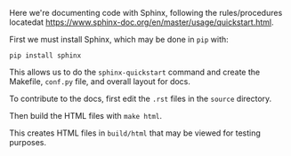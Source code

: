 Here we're documenting code with Sphinx, following the rules/procedures locatedat https://www.sphinx-doc.org/en/master/usage/quickstart.html.

First we must install Sphinx, which may be done in `pip` with:

    pip install sphinx

This allows us to do the `sphinx-quickstart` command and create the Makefile, `conf.py` file, and overall layout for docs.

To contribute to the docs, first edit the `.rst` files in the `source` directory.

Then build the HTML files with `make html`.

This creates HTML files in `build/html` that may be viewed for testing purposes.
